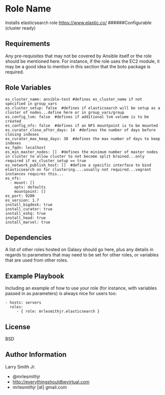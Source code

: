 Role Name
=========

Installs elasticsearch role https://www.elastic.co/
######Configurable (cluster ready)

Requirements
------------

Any pre-requisites that may not be covered by Ansible itself or the role should be mentioned here. For instance, if the role uses the EC2 module, it may be a good idea to mention in this section that the boto package is required.

Role Variables
--------------

````
es_cluster_name: ansible-test #defines es_cluster_name if not specified in group_vars
es_cluster_setup: false  #defines if elasticsearch will be setup as a cluster of nodes...define here or in group_vars/group
es_config_lvm: false  #defines if additional lvm volume is to be created
es_config_nfs: false  #defines if an NFS mountpoint is to be mounted
es_curator_close_after_days: 14  #defines the number of days before closing indexes
es_curator_max_keep_days: 30  #defines the max number of days to keep indexes
es_fqdn: localhost
es_min_master_nodes: []  #defines the minimum number of master nodes in cluster to allow cluster to not become split brained...only required if es_cluster_setup == true
es_network_publish_host: []  #define a specific interface to bind elasticsearch on for clustering....usually not required...vagrant instances requires this...
es_nfs:
  - mount: []
    opts: defaults
    mountpoint: []
es_port: 9200
es_version: 1.7
install_bigdesk: true
install_curator: true
install_eshq: true
install_head: true
install_marvel: true
````

Dependencies
------------

A list of other roles hosted on Galaxy should go here, plus any details in regards to parameters that may need to be set for other roles, or variables that are used from other roles.

Example Playbook
----------------

Including an example of how to use your role (for instance, with variables passed in as parameters) is always nice for users too:

    - hosts: servers
      roles:
         - { role: mrlesmithjr.elasticsearch }

License
-------

BSD

Author Information
------------------

Larry Smith Jr.
- @mrlesmithjr
- http://everythingshouldbevirtual.com
- mrlesmithjr [at] gmail.com
